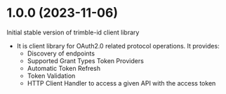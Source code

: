 # 1.0.0 (2023-11-06)

Initial stable version of trimble-id client library

- It is client library for OAuth2.0 related protocol operations. It provides:
    - Discovery of endpoints
    - Supported Grant Types Token Providers
    - Automatic Token Refresh
    - Token Validation
    - HTTP Client Handler to access a given API with the access token